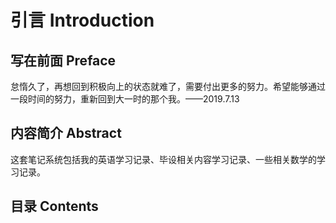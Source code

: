 # 引言 Introduction

## 写在前面 Preface

怠惰久了，再想回到积极向上的状态就难了，需要付出更多的努力。希望能够通过一段时间的努力，重新回到大一时的那个我。——2019.7.13

## 内容简介 Abstract

这套笔记系统包括我的英语学习记录、毕设相关内容学习记录、一些相关数学的学习记录。

## 目录 Contents

